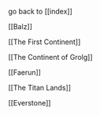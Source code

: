 go back to [[index]]



[[Balz]]

[[The First Continent]]

[[The Continent of Grolg]]

[[Faerun]]

[[The Titan Lands]]

[[Everstone]]

